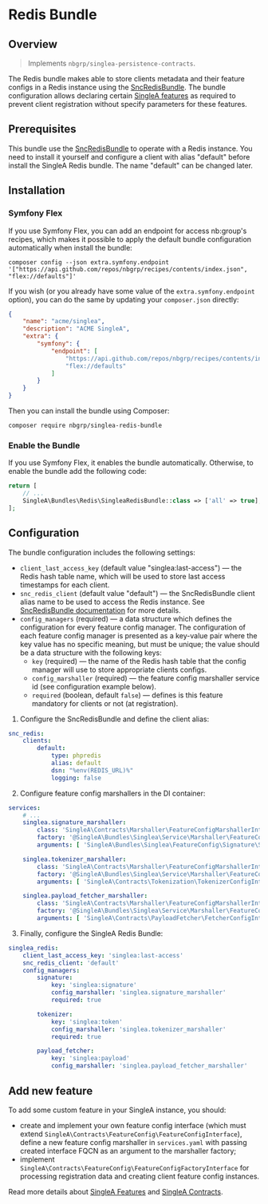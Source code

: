 # Redis Bundle

## Overview

> Implements `nbgrp/singlea-persistence-contracts`.

The Redis bundle makes able to store clients metadata and their feature configs in a Redis instance
using the [SncRedisBundle](https://github.com/snc/SncRedisBundle). The bundle configuration allows
declaring certain [SingleA features](../features/about.md) as required to prevent client
registration without specify parameters for these features.

## Prerequisites

This bundle use the [SncRedisBundle](https://github.com/snc/SncRedisBundle) to operate with a Redis
instance. You need to install it yourself and configure a client with alias "default" before install
the SingleA Redis bundle. The name "default" can be changed later.

## Installation

### Symfony Flex

If you use Symfony Flex, you can add an endpoint for access nb:group's recipes, which makes it
possible to apply the default bundle configuration automatically when install the bundle:

```
composer config --json extra.symfony.endpoint '["https://api.github.com/repos/nbgrp/recipes/contents/index.json", "flex://defaults"]'
```

If you wish (or you already have some value of the `extra.symfony.endpoint` option), you can do the
same by updating your `composer.json` directly:

``` json title="composer.json"
{
    "name": "acme/singlea",
    "description": "ACME SingleA",
    "extra": {
        "symfony": {
            "endpoint": [
                "https://api.github.com/repos/nbgrp/recipes/contents/index.json",
                "flex://defaults"
            ]
        }
    }
}
```

Then you can install the bundle using Composer:

```
composer require nbgrp/singlea-redis-bundle
```

### Enable the Bundle

If you use Symfony Flex, it enables the bundle automatically. Otherwise, to enable the bundle add
the following code:

``` php title="config/bundles.php"
return [
    // ...
    SingleA\Bundles\Redis\SingleaRedisBundle::class => ['all' => true],
];
```

## Configuration

The bundle configuration includes the following settings:

* `client_last_access_key` (default value "singlea:last-access") — the Redis hash table name, which
  will be used to store last access timestamps for each client.
* `snc_redis_client` (default value "default") — the SncRedisBundle client alias name to be used to
  access the Redis instance.
  See [SncRedisBundle documentation](https://github.com/snc/SncRedisBundle/tree/master/docs#usage)
  for more details.
* `config_managers` (required) — a data structure which defines the configuration for every feature
  config manager. The configuration of each feature config manager is presented as a key-value pair
  where the key value has no specific meaning, but must be unique; the value should be a data
  structure with the following keys:
    * `key` (required) — the name of the Redis hash table that the config manager will use to store
      appropriate clients configs.
    * `config_marshaller` (required) — the feature config marshaller service id (see configuration
      example below).
    * `required` (boolean, default `false`) — defines is this feature mandatory for clients or not
      (at registration).

1. Configure the SncRedisBundle and define the client alias:

``` yaml title="config/packages/snc_redis.yaml"
snc_redis:
    clients:
        default:
            type: phpredis
            alias: default
            dsn: "%env(REDIS_URL)%"
            logging: false
```

2. Configure feature config marshallers in the DI container:

``` yaml title="config/services.yaml"
services:
    # ...
    singlea.signature_marshaller:
        class: 'SingleA\Contracts\Marshaller\FeatureConfigMarshallerInterface'
        factory: '@SingleA\Bundles\Singlea\Service\Marshaller\FeatureConfigMarshallerFactory'
        arguments: [ 'SingleA\Bundles\Singlea\FeatureConfig\Signature\SignatureConfigInterface' ]

    singlea.tokenizer_marshaller:
        class: 'SingleA\Contracts\Marshaller\FeatureConfigMarshallerInterface'
        factory: '@SingleA\Bundles\Singlea\Service\Marshaller\FeatureConfigMarshallerFactory'
        arguments: [ 'SingleA\Contracts\Tokenization\TokenizerConfigInterface' ]

    singlea.payload_fetcher_marshaller:
        class: 'SingleA\Contracts\Marshaller\FeatureConfigMarshallerInterface'
        factory: '@SingleA\Bundles\Singlea\Service\Marshaller\FeatureConfigMarshallerFactory'
        arguments: [ 'SingleA\Contracts\PayloadFetcher\FetcherConfigInterface' ]
```

3. Finally, configure the SingleA Redis Bundle:

``` yaml title="config/packages/singlea_redis.yaml"
singlea_redis:
    client_last_access_key: 'singlea:last-access'
    snc_redis_client: 'default'
    config_managers:
        signature:
            key: 'singlea:signature'
            config_marshaller: 'singlea.signature_marshaller'
            required: true

        tokenizer:
            key: 'singlea:token'
            config_marshaller: 'singlea.tokenizer_marshaller'
            required: true

        payload_fetcher:
            key: 'singlea:payload'
            config_marshaller: 'singlea.payload_fetcher_marshaller'
```

## Add new feature

To add some custom feature in your SingleA instance, you should:

* create and implement your own feature config interface (which must
  extend `SingleA\Contracts\FeatureConfig\FeatureConfigInterface`), define a new feature config
  marshaller in `services.yaml` with passing created interface FQCN as an argument to the marshaller
  factory;
* implement `SingleA\Contracts\FeatureConfig\FeatureConfigFactoryInterface` for processing
  registration data and creating client feature config instances.

Read more details about [SingleA Features](../features/about.md)
and [SingleA Contracts](../features/contracts.md).
